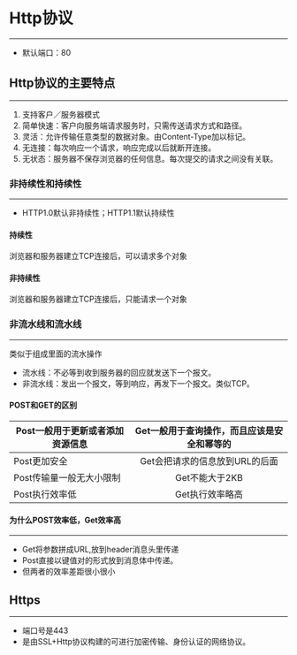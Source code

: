 # Http协议

---

* 默认端口：80

## Http协议的主要特点

---

1. 支持客户／服务器模式
2. 简单快速：客户向服务端请求服务时，只需传送请求方式和路径。
3. 灵活：允许传输任意类型的数据对象。由Content-Type加以标记。
4. 无连接：每次响应一个请求，响应完成以后就断开连接。
5. 无状态：服务器不保存浏览器的任何信息。每次提交的请求之间没有关联。

### 非持续性和持续性

---

* HTTP1.0默认非持续性；HTTP1.1默认持续性

#### 持续性

浏览器和服务器建立TCP连接后，可以请求多个对象

#### 非持续性

浏览器和服务器建立TCP连接后，只能请求一个对象

### 非流水线和流水线

---

类似于组成里面的流水操作

* 流水线：不必等到收到服务器的回应就发送下一个报文。
* 非流水线：发出一个报文，等到响应，再发下一个报文。类似TCP。

#### POST和GET的区别

| Post一般用于更新或者添加资源信息       | Get一般用于查询操作，而且应该是安全和幂等的           |
| ------------- |:-------------:|
| Post更加安全      | Get会把请求的信息放到URL的后面 |
| Post传输量一般无大小限制     | Get不能大于2KB      |
| Post执行效率低 | Get执行效率略高      |

#### 为什么POST效率低，Get效率高

---

* Get将参数拼成URL,放到header消息头里传递
* Post直接以键值对的形式放到消息体中传递。
* 但两者的效率差距很小很小

## Https

---

* 端口号是443
* 是由SSL+Http协议构建的可进行加密传输、身份认证的网络协议。
